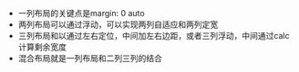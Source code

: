 * 一列布局的关键点是margin: 0 auto
* 两列布局可以通过浮动，可以实现两列自适应和两列定宽
* 三列布局和以通过左右定位，中间加左右边距，或者三列浮动，中间通过calc计算剩余宽度
* 混合布局就是一列布局和二列三列的结合